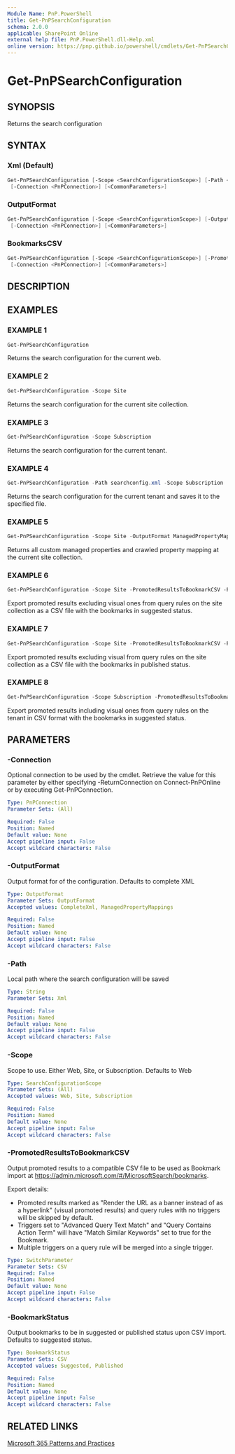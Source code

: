 ```yaml
---
Module Name: PnP.PowerShell
title: Get-PnPSearchConfiguration
schema: 2.0.0
applicable: SharePoint Online
external help file: PnP.PowerShell.dll-Help.xml
online version: https://pnp.github.io/powershell/cmdlets/Get-PnPSearchConfiguration.html
---
```

 
# Get-PnPSearchConfiguration

## SYNOPSIS
Returns the search configuration

## SYNTAX

### Xml (Default)
```powershell
Get-PnPSearchConfiguration [-Scope <SearchConfigurationScope>] [-Path <String>] 
 [-Connection <PnPConnection>] [<CommonParameters>]
```

### OutputFormat
```powershell
Get-PnPSearchConfiguration [-Scope <SearchConfigurationScope>] [-OutputFormat <OutputFormat>]
 [-Connection <PnPConnection>] [<CommonParameters>]
```

### BookmarksCSV
```powershell
Get-PnPSearchConfiguration [-Scope <SearchConfigurationScope>] [-PromotedResultsToBookmarkCSV] [-ExcludeVisualPromotedResults <Boolean>] [-BookmarkStatus <BookmarkStatus>] [-Path <String>]
 [-Connection <PnPConnection>] [<CommonParameters>]
```


## DESCRIPTION

## EXAMPLES

### EXAMPLE 1
```powershell
Get-PnPSearchConfiguration
```

Returns the search configuration for the current web.

### EXAMPLE 2
```powershell
Get-PnPSearchConfiguration -Scope Site
```

Returns the search configuration for the current site collection.

### EXAMPLE 3
```powershell
Get-PnPSearchConfiguration -Scope Subscription
```

Returns the search configuration for the current tenant.

### EXAMPLE 4
```powershell
Get-PnPSearchConfiguration -Path searchconfig.xml -Scope Subscription
```

Returns the search configuration for the current tenant and saves it to the specified file.

### EXAMPLE 5
```powershell
Get-PnPSearchConfiguration -Scope Site -OutputFormat ManagedPropertyMappings
```

Returns all custom managed properties and crawled property mapping at the current site collection.

### EXAMPLE 6
```powershell
Get-PnPSearchConfiguration -Scope Site -PromotedResultsToBookmarkCSV -Path bookmarks.csv
```

Export promoted results excluding visual ones from query rules on the site collection as a CSV file with the bookmarks in suggested status.

### EXAMPLE 7
```powershell
Get-PnPSearchConfiguration -Scope Site -PromotedResultsToBookmarkCSV -Path bookmarks.csv -BookmarkStatus Published
```

Export promoted results excluding visual from query rules on the site collection as a CSV file with the bookmarks in published status.

### EXAMPLE 8
```powershell
Get-PnPSearchConfiguration -Scope Subscription -PromotedResultsToBookmarkCSV -ExcludeVisualPromotedResults $false
```

Export promoted results including visual ones from query rules on the tenant in CSV format with the bookmarks in suggested status.

## PARAMETERS

### -Connection
Optional connection to be used by the cmdlet. Retrieve the value for this parameter by either specifying -ReturnConnection on Connect-PnPOnline or by executing Get-PnPConnection.

```yaml
Type: PnPConnection
Parameter Sets: (All)

Required: False
Position: Named
Default value: None
Accept pipeline input: False
Accept wildcard characters: False
```

### -OutputFormat
Output format for of the configuration. Defaults to complete XML

```yaml
Type: OutputFormat
Parameter Sets: OutputFormat
Accepted values: CompleteXml, ManagedPropertyMappings

Required: False
Position: Named
Default value: None
Accept pipeline input: False
Accept wildcard characters: False
```

### -Path
Local path where the search configuration will be saved

```yaml
Type: String
Parameter Sets: Xml

Required: False
Position: Named
Default value: None
Accept pipeline input: False
Accept wildcard characters: False
```

### -Scope
Scope to use. Either Web, Site, or Subscription. Defaults to Web

```yaml
Type: SearchConfigurationScope
Parameter Sets: (All)
Accepted values: Web, Site, Subscription

Required: False
Position: Named
Default value: None
Accept pipeline input: False
Accept wildcard characters: False
```

### -PromotedResultsToBookmarkCSV
Output promoted results to a compatible CSV file to be used as Bookmark import at https://admin.microsoft.com/#/MicrosoftSearch/bookmarks.

Export details:

* Promoted results marked as "Render the URL as a banner instead of as a hyperlink" (visual promoted results) and query rules with no triggers will be skipped by default.
* Triggers set to "Advanced Query Text Match" and "Query Contains Action Term" will have "Match Similar Keywords" set to true for the Bookmark.
* Multiple triggers on a query rule will be merged into a single trigger.

```yaml
Type: SwitchParameter
Parameter Sets: CSV
Required: False
Position: Named
Default value: None
Accept pipeline input: False
Accept wildcard characters: False
```

### -BookmarkStatus
Output bookmarks to be in suggested or published status upon CSV import. Defaults to suggested status.

```yaml
Type: BookmarkStatus
Parameter Sets: CSV
Accepted values: Suggested, Published

Required: False
Position: Named
Default value: None
Accept pipeline input: False
Accept wildcard characters: False
```

## RELATED LINKS

[Microsoft 365 Patterns and Practices](https://aka.ms/m365pnp)

